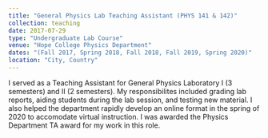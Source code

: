 ```yaml
---
title: "General Physics Lab Teaching Assistant (PHYS 141 & 142)"
collection: teaching
date: 2017-07-29
type: "Undergraduate Lab Course"
venue: "Hope College Physics Department"
dates: "(Fall 2017, Spring 2018, Fall 2018, Fall 2019, Spring 2020)"
location: "City, Country"
---
```


I served as a Teaching Assistant for General Physics Laboratory I (3 semesters) and II (2 semesters). My responsibilites included grading lab reports, aiding students during the lab session, and testing new material. I also helped the department rapidly develop an online format in the spring of 2020 to accomodate virtual instruction. I was awarded the Physics Department TA award for my work in this role.
 
